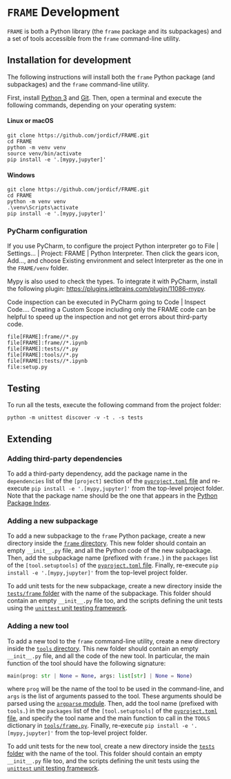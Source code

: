 # `FRAME` Development

`FRAME` is both a Python library (the `frame` package and its subpackages) and a set of tools
accessible from the `frame` command-line utility.

## Installation for development

The following instructions will install both the `frame` Python package (and subpackages) and the
`frame` command-line utility.

First, install [Python 3](https://www.python.org/downloads/) and [Git](https://git-scm.com/download/).
Then, open a terminal and execute the following commands, depending on your operating system:

#### Linux or macOS

```
git clone https://github.com/jordicf/FRAME.git
cd FRAME
python -m venv venv
source venv/bin/activate
pip install -e '.[mypy,jupyter]'
```

#### Windows

```
git clone https://github.com/jordicf/FRAME.git
cd FRAME
python -m venv venv
.\venv\Scripts\activate
pip install -e '.[mypy,jupyter]'
```

### PyCharm configuration

If you use PyCharm, to configure the project Python interpreter go to File | Settings... |
Project: FRAME | Python Interpreter.
Then click the gears icon, Add..., and choose Existing environment and select Interpreter as the one
in the `FRAME/venv` folder.

Mypy is also used to check the types. To integrate it with PyCharm, install the following plugin: 
https://plugins.jetbrains.com/plugin/11086-mypy.

Code inspection can be executed in PyCharm going to Code | Inspect Code.... Creating a Custom Scope
including only the FRAME code can be helpful to speed up the inspection and not get errors about
third-party code.

```
file[FRAME]:frame//*.py
file[FRAME]:frame//*.ipynb
file[FRAME]:tests//*.py
file[FRAME]:tools//*.py
file[FRAME]:tests//*.ipynb
file:setup.py
```

## Testing

To run all the tests, execute the following command from the project folder:

```
python -m unittest discover -v -t . -s tests
```

## Extending

### Adding third-party dependencies

To add a third-party dependency, add the package name in the `dependencies` list of the `[project]`
section of the [`pyproject.toml` file](pyproject.toml) and re-execute `pip install -e '.[mypy,jupyter]'`
from the top-level project folder. Note that the package name should be the one that appears in the
[Python Package Index](https://pypi.org/).

### Adding a new subpackage

To add a new subpackage to the `frame` Python package, create a new directory inside the
[`frame` directory](frame). This new folder should contain an empty `__init__.py`
file, and all the Python code of the new subpackage. Then, add the subpackage name (prefixed with
`frame.`) in the `packages` list of the `[tool.setuptools]` of the 
[`pyproject.toml` file](pyproject.toml). Finally, re-execute `pip install -e '.[mypy,jupyter]'` from the
top-level project folder.

To add unit tests for the new subpackage, create a new directory inside the
[`tests/frame` folder](tests/frame) with the name of the subpackage. This folder should
contain an empty `__init__.py` file too, and the scripts defining the unit tests using the
[`unittest` unit testing framework](https://docs.python.org/3/library/unittest.html).

### Adding a new tool

To add a new tool to the `frame` command-line utility, create a new directory inside the
[`tools` directory](tools). This new folder should contain an empty `__init__.py` file, and all the
code of the new tool. In particular, the main function of the tool should have the following
signature:

```python
main(prog: str | None = None, args: list[str] | None = None)
```

where `prog` will be the name of the tool to be used in the command-line, and `args` is the list
of arguments passed to the tool. These arguments should be parsed using the
[`argparse` module](https://docs.python.org/3/library/argparse.html). Then, add the tool name
(prefixed with `tools.`) in the `packages` list of the `[tool.setuptools]` of the 
[`pyproject.toml` file](pyproject.toml), and specify the tool name and the main function to call in 
the `TOOLS` dictionary in [`tools/frame.py`](tools/frame.py). Finally, re-execute 
`pip install -e '.[mypy,jupyter]'` from the top-level project folder.

To add unit tests for the new tool, create a new directory inside the
[`tests` folder](tests) with the name of the tool. This folder should
contain an empty `__init__.py` file too, and the scripts defining the unit tests using the
[`unittest` unit testing framework](https://docs.python.org/3/library/unittest.html).
